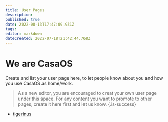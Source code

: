 ```yaml
---
title: User Pages
description: 
published: true
date: 2022-08-13T17:47:09.931Z
tags: 
editor: markdown
dateCreated: 2022-07-18T21:42:44.768Z
---
```


# We are CasaOS

Create and list your user page here, to let people know about you and how you use CasaOS as home/work.

> As a new editor, you are encouraged to creat your own user page under this space. For any content you want to promote to other pages, create it here first and let us know.
{.is-success}


- [tigerinus](/en/user-pages/tigerinus)